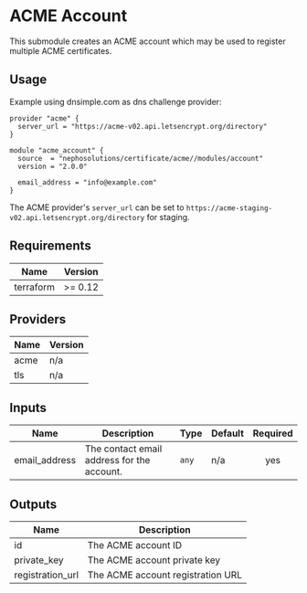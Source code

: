 # ACME Account

This submodule creates an ACME account which may be used to register multiple ACME certificates.

## Usage

Example using dnsimple.com as dns challenge provider:

```hcl
provider "acme" {
  server_url = "https://acme-v02.api.letsencrypt.org/directory"
}

module "acme_account" {
  source  = "nephosolutions/certificate/acme//modules/account"
  version = "2.0.0"

  email_address = "info@example.com"
}
```

The ACME provider's `server_url` can be set to `https://acme-staging-v02.api.letsencrypt.org/directory` for staging.

<!-- BEGINNING OF PRE-COMMIT-TERRAFORM DOCS HOOK -->
## Requirements

| Name | Version |
|------|---------|
| terraform | >= 0.12 |

## Providers

| Name | Version |
|------|---------|
| acme | n/a |
| tls | n/a |

## Inputs

| Name | Description | Type | Default | Required |
|------|-------------|------|---------|:--------:|
| email\_address | The contact email address for the account. | `any` | n/a | yes |

## Outputs

| Name | Description |
|------|-------------|
| id | The ACME account ID |
| private\_key | The ACME account private key |
| registration\_url | The ACME account registration URL |

<!-- END OF PRE-COMMIT-TERRAFORM DOCS HOOK -->

